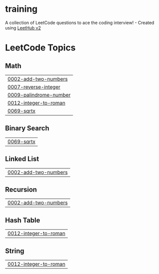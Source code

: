 # training
A collection of LeetCode questions to ace the coding interview! - Created using [LeetHub v2](https://github.com/arunbhardwaj/LeetHub-2.0)

<!---LeetCode Topics Start-->
# LeetCode Topics
## Math
|  |
| ------- |
| [0002-add-two-numbers](https://github.com/RijoversalT/training/tree/master/0002-add-two-numbers) |
| [0007-reverse-integer](https://github.com/RijoversalT/training/tree/master/0007-reverse-integer) |
| [0009-palindrome-number](https://github.com/RijoversalT/training/tree/master/0009-palindrome-number) |
| [0012-integer-to-roman](https://github.com/RijoversalT/training/tree/master/0012-integer-to-roman) |
| [0069-sqrtx](https://github.com/RijoversalT/training/tree/master/0069-sqrtx) |
## Binary Search
|  |
| ------- |
| [0069-sqrtx](https://github.com/RijoversalT/training/tree/master/0069-sqrtx) |
## Linked List
|  |
| ------- |
| [0002-add-two-numbers](https://github.com/RijoversalT/training/tree/master/0002-add-two-numbers) |
## Recursion
|  |
| ------- |
| [0002-add-two-numbers](https://github.com/RijoversalT/training/tree/master/0002-add-two-numbers) |
## Hash Table
|  |
| ------- |
| [0012-integer-to-roman](https://github.com/RijoversalT/training/tree/master/0012-integer-to-roman) |
## String
|  |
| ------- |
| [0012-integer-to-roman](https://github.com/RijoversalT/training/tree/master/0012-integer-to-roman) |
<!---LeetCode Topics End-->